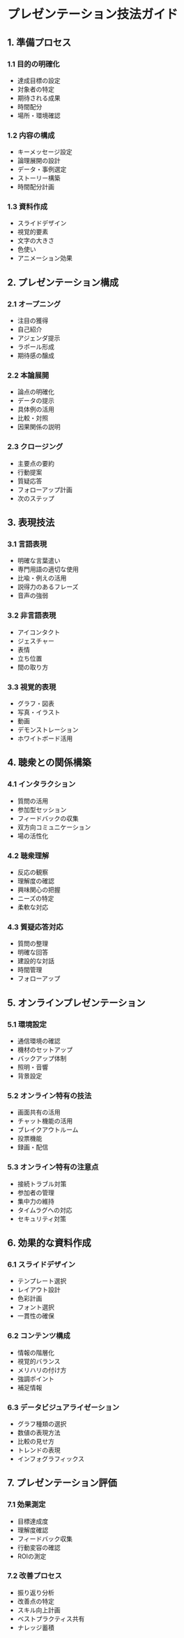 # プレゼンテーション技法ガイド

## 1. 準備プロセス

### 1.1 目的の明確化
- 達成目標の設定
- 対象者の特定
- 期待される成果
- 時間配分
- 場所・環境確認

### 1.2 内容の構成
- キーメッセージ設定
- 論理展開の設計
- データ・事例選定
- ストーリー構築
- 時間配分計画

### 1.3 資料作成
- スライドデザイン
- 視覚的要素
- 文字の大きさ
- 色使い
- アニメーション効果

## 2. プレゼンテーション構成

### 2.1 オープニング
- 注目の獲得
- 自己紹介
- アジェンダ提示
- ラポール形成
- 期待感の醸成

### 2.2 本論展開
- 論点の明確化
- データの提示
- 具体例の活用
- 比較・対照
- 因果関係の説明

### 2.3 クロージング
- 主要点の要約
- 行動提案
- 質疑応答
- フォローアップ計画
- 次のステップ

## 3. 表現技法

### 3.1 言語表現
- 明確な言葉遣い
- 専門用語の適切な使用
- 比喩・例えの活用
- 説得力のあるフレーズ
- 音声の強弱

### 3.2 非言語表現
- アイコンタクト
- ジェスチャー
- 表情
- 立ち位置
- 間の取り方

### 3.3 視覚的表現
- グラフ・図表
- 写真・イラスト
- 動画
- デモンストレーション
- ホワイトボード活用

## 4. 聴衆との関係構築

### 4.1 インタラクション
- 質問の活用
- 参加型セッション
- フィードバックの収集
- 双方向コミュニケーション
- 場の活性化

### 4.2 聴衆理解
- 反応の観察
- 理解度の確認
- 興味関心の把握
- ニーズの特定
- 柔軟な対応

### 4.3 質疑応答対応
- 質問の整理
- 明確な回答
- 建設的な対話
- 時間管理
- フォローアップ

## 5. オンラインプレゼンテーション

### 5.1 環境設定
- 通信環境の確認
- 機材のセットアップ
- バックアップ体制
- 照明・音響
- 背景設定

### 5.2 オンライン特有の技法
- 画面共有の活用
- チャット機能の活用
- ブレイクアウトルーム
- 投票機能
- 録画・配信

### 5.3 オンライン特有の注意点
- 接続トラブル対策
- 参加者の管理
- 集中力の維持
- タイムラグへの対応
- セキュリティ対策

## 6. 効果的な資料作成

### 6.1 スライドデザイン
- テンプレート選択
- レイアウト設計
- 色彩計画
- フォント選択
- 一貫性の確保

### 6.2 コンテンツ構成
- 情報の階層化
- 視覚的バランス
- メリハリの付け方
- 強調ポイント
- 補足情報

### 6.3 データビジュアライゼーション
- グラフ種類の選択
- 数値の表現方法
- 比較の見せ方
- トレンドの表現
- インフォグラフィックス

## 7. プレゼンテーション評価

### 7.1 効果測定
- 目標達成度
- 理解度確認
- フィードバック収集
- 行動変容の確認
- ROIの測定

### 7.2 改善プロセス
- 振り返り分析
- 改善点の特定
- スキル向上計画
- ベストプラクティス共有
- ナレッジ蓄積

